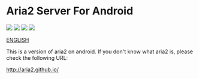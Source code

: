 # Aria2 Server For Android

![](https://travis-ci.org/yahch/aria2c-android-app.svg?branch=master) ![](https://img.shields.io/github/forks/yahch/aria2c-android-app.svg) ![](https://img.shields.io/github/stars/yahch/aria2c-android-app.svg) ![](https://img.shields.io/github/license/yahch/aria2c-android-app.svg)

[ENGLISH](README.md)

This is a version of aria2 on android. If you don't know what aria2 is, please check the following URL:

http://aria2.github.io/
